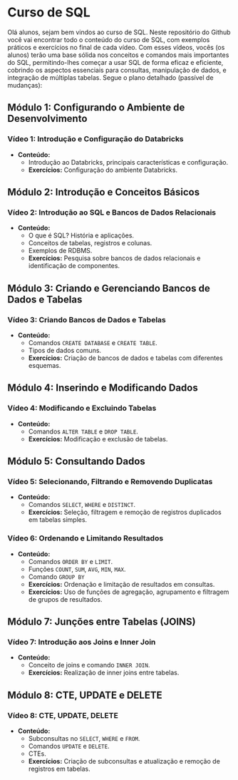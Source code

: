 # Curso de SQL
Olá alunos, sejam bem vindos ao curso de SQL. Neste repositório do Github você vai encontrar todo o conteúdo do curso de SQL, com exemplos práticos e exercícios no final de cada vídeo. Com esses vídeos, vocês (os alunos) terão uma base sólida nos conceitos e comandos mais importantes do SQL, permitindo-lhes começar a usar SQL de forma eficaz e eficiente, cobrindo os aspectos essenciais para consultas, manipulação de dados, e integração de múltiplas tabelas. 
Segue o plano detalhado (passível de mudanças):

## Módulo 1: Configurando o Ambiente de Desenvolvimento
### Vídeo 1: Introdução e Configuração do Databricks
- **Conteúdo:**
  - Introdução ao Databricks, principais características e configuração.
  - **Exercícios:** Configuração do ambiente Databricks.

## Módulo 2: Introdução e Conceitos Básicos
### Vídeo 2: Introdução ao SQL e Bancos de Dados Relacionais
- **Conteúdo:**
  - O que é SQL? História e aplicações.
  - Conceitos de tabelas, registros e colunas.
  - Exemplos de RDBMS.
  - **Exercícios:** Pesquisa sobre bancos de dados relacionais e identificação de componentes.

## Módulo 3: Criando e Gerenciando Bancos de Dados e Tabelas
### Vídeo 3: Criando Bancos de Dados e Tabelas
- **Conteúdo:**
  - Comandos `CREATE DATABASE` e `CREATE TABLE`.
  - Tipos de dados comuns.
  - **Exercícios:** Criação de bancos de dados e tabelas com diferentes esquemas.

## Módulo 4: Inserindo e Modificando Dados
### Vídeo 4: Modificando e Excluindo Tabelas
- **Conteúdo:**
  - Comandos `ALTER TABLE` e `DROP TABLE`.
  - **Exercícios:** Modificação e exclusão de tabelas.

## Módulo 5: Consultando Dados
### Vídeo 5: Selecionando, Filtrando e Removendo Duplicatas
- **Conteúdo:**
  - Comandos `SELECT`, `WHERE` e `DISTINCT`.
  - **Exercícios:** Seleção, filtragem e remoção de registros duplicados em tabelas simples.

### Vídeo 6: Ordenando e Limitando Resultados
- **Conteúdo:**
  - Comandos `ORDER BY` e `LIMIT`.
  - Funções `COUNT`, `SUM`, `AVG`, `MIN`, `MAX`.
  - Comando `GROUP BY`
  - **Exercícios:** Ordenação e limitação de resultados em consultas.
  - **Exercícios:** Uso de funções de agregação, agrupamento e filtragem de grupos de resultados.

## Módulo 7: Junções entre Tabelas (JOINS)
### Vídeo 7: Introdução aos Joins e Inner Join
- **Conteúdo:**
  - Conceito de joins e comando `INNER JOIN`.
  - **Exercícios:** Realização de inner joins entre tabelas.

## Módulo 8: CTE, UPDATE e DELETE
### Vídeo 8: CTE, UPDATE, DELETE
- **Conteúdo:**
  - Subconsultas no `SELECT`, `WHERE` e `FROM`.
  - Comandos `UPDATE` e `DELETE`.
  - CTEs.
  - **Exercícios:** Criação de subconsultas e atualização e remoção de registros em tabelas.
